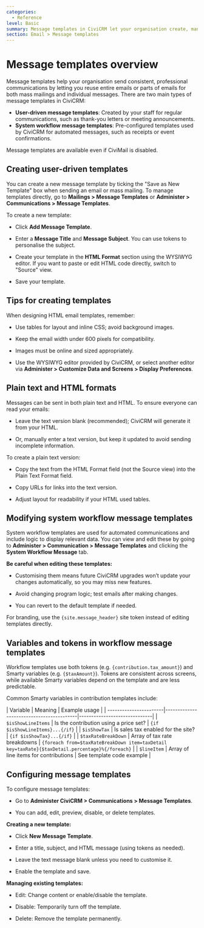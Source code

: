 ```yaml
---
categories:
  - Reference
level: Basic
summary: Message templates in CiviCRM let your organisation create, manage, and personalise reusable email messages for mass mailings and automated system communications.
section: Email > Message templates
---
```


# Message templates overview

Message templates help your organisation send consistent, professional communications by letting you reuse entire emails or parts of emails for both mass mailings and individual messages. There are two main types of message templates in CiviCRM:

- **User-driven message templates**: Created by your staff for regular communications, such as thank-you letters or meeting announcements.
- **System workflow message templates**: Pre-configured templates used by CiviCRM for automated messages, such as receipts or event confirmations.

Message templates are available even if CiviMail is disabled.

## Creating user-driven templates

You can create a new message template by ticking the "Save as New Template" box when sending an email or mass mailing. To manage templates directly, go to **Mailings > Message Templates** or **Administer > Communications > Message Templates**.

To create a new template:

- Click **Add Message Template**.

- Enter a **Message Title** and **Message Subject**. You can use tokens to personalise the subject.

- Create your template in the **HTML Format** section using the WYSIWYG editor. If you want to paste or edit HTML code directly, switch to "Source" view.

- Save your template.

## Tips for creating templates

When designing HTML email templates, remember:

- Use tables for layout and inline CSS; avoid background images.

- Keep the email width under 600 pixels for compatibility.

- Images must be online and sized appropriately.

- Use the WYSIWYG editor provided by CiviCRM, or select another editor via **Administer > Customize Data and Screens > Display Preferences**.

## Plain text and HTML formats

Messages can be sent in both plain text and HTML. To ensure everyone can read your emails:

- Leave the text version blank (recommended); CiviCRM will generate it from your HTML.

- Or, manually enter a text version, but keep it updated to avoid sending incomplete information.

To create a plain text version:

- Copy the text from the HTML Format field (not the Source view) into the Plain Text Format field.

- Copy URLs for links into the text version.

- Adjust layout for readability if your HTML used tables.

## Modifying system workflow message templates

System workflow templates are used for automated communications and include logic to display relevant data. You can view and edit these by going to **Administer > Communication > Message Templates** and clicking the **System Workflow Message** tab.

**Be careful when editing these templates:**

- Customising them means future CiviCRM upgrades won’t update your changes automatically, so you may miss new features.

- Avoid changing program logic; test emails after making changes.

- You can revert to the default template if needed.

For branding, use the `{site.message_header}` site token instead of editing templates directly.

## Variables and tokens in workflow message templates

Workflow templates use both tokens (e.g. `{contribution.tax_amount}`) and Smarty variables (e.g. `{$taxAmount}`). Tokens are consistent across screens, while available Smarty variables depend on the template and are less predictable.

Common Smarty variables in contribution templates include:

| Variable              | Meaning                                  | Example usage                |
|
-----------------------|------------------------------------------|------------------------------|
| `$isShowLineItems`    | Is the contribution using a price set?   | `{if $isShowLineItems}...{/if}` |
| `$isShowTax`          | Is sales tax enabled for the site?       | `{if $isShowTax}...{/if}`        |
| `$taxRateBreakDown`   | Array of tax rate breakdowns             | `{foreach from=$taxRateBreakDown item=taxDetail key=taxRate}{$taxDetail.percentage}%{/foreach}` |
| `$lineItem`           | Array of line items for contributions    | See template code example    |

## Configuring message templates

To configure message templates:

- Go to **Administer CiviCRM > Communications > Message Templates**.

- You can add, edit, preview, disable, or delete templates.

**Creating a new template:**

- Click **New Message Template**.

- Enter a title, subject, and HTML message (using tokens as needed).

- Leave the text message blank unless you need to customise it.

- Enable the template and save.

**Managing existing templates:**

- Edit: Change content or enable/disable the template.

- Disable: Temporarily turn off the template.

- Delete: Remove the template permanently.

<!--
Source: https://docs.civicrm.org/some/page/
 -->

<!--
This page systematically describes the features and options for message templates, with factual details and configuration steps, matching the Diátaxis "Reference" category. It is basic
-level, suitable for new non-profit users. For clarity, step-by-step creation could be split into a Tutorial, and troubleshooting could be added as a Guide if needed. -->
